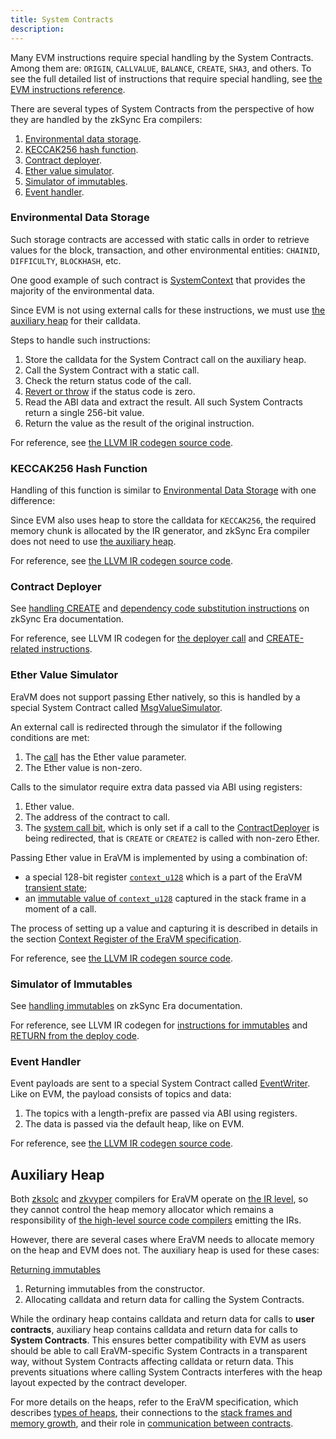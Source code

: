 ```yaml
---
title: System Contracts
description:
---
```


Many EVM instructions require special handling by the System Contracts. Among them are: `ORIGIN`,
`CALLVALUE`, `BALANCE`, `CREATE`, `SHA3`, and others. To see the full detailed list of instructions that require special
handling, see
[the EVM instructions reference](/zk-stack/components/compiler/specification/instructions/evm).

There are several types of System Contracts from the perspective of how they are handled by the zkSync Era compilers:

1. [Environmental data storage](#environmental-data-storage).
2. [KECCAK256 hash function](#keccak256-hash-function).
3. [Contract deployer](#contract-deployer).
4. [Ether value simulator](#ether-value-simulator).
5. [Simulator of immutables](#simulator-of-immutables).
6. [Event handler](#event-handler).

### Environmental Data Storage

Such storage contracts are accessed with static calls in order to retrieve values for the block, transaction, and other
environmental entities: `CHAINID`, `DIFFICULTY`, `BLOCKHASH`, etc.

One good example of such contract is
[SystemContext](%%zk_git_repo_era-contracts%%/blob/main/system-contracts/contracts/SystemContext.sol) that provides
the majority of the environmental data.

Since EVM is not using external calls for these instructions, we must use [the auxiliary heap](#auxiliary-heap) for
their calldata.

Steps to handle such instructions:

1. Store the calldata for the System Contract call on the auxiliary heap.
2. Call the System Contract with a static call.
3. Check the return status code of the call.
4. [Revert or throw](/zk-stack/components/compiler/specification/exception-handling)
   if the status code is zero.
5. Read the ABI data and extract the result. All such System Contracts return a single 256-bit value.
6. Return the value as the result of the original instruction.

For reference, see
[the LLVM IR codegen source code](%%zk_git_repo_era-compiler-llvm-context%%/blob/main/src/eravm/context/function/llvm_runtime.rs#L488).

### KECCAK256 Hash Function

Handling of this function is similar to [Environmental Data Storage](#environmental-data-storage) with one difference:

Since EVM also uses heap to store the calldata for `KECCAK256`, the required memory chunk is allocated by the IR
generator, and zkSync Era compiler does not need to use [the auxiliary heap](#auxiliary-heap).

For reference, see
[the LLVM IR codegen source code](%%zk_git_repo_era-compiler-llvm-context%%/blob/main/src/eravm/context/function/llvm_runtime.rs).

### Contract Deployer

See [handling CREATE](/build/developer-reference/ethereum-differences/evm-instructions#create-create2)
and
[dependency code substitution instructions](/build/developer-reference/ethereum-differences/evm-instructions#datasize-dataoffset-datacopy)
on zkSync Era documentation.

For reference, see LLVM IR codegen for
[the deployer call](%%zk_git_repo_era-compiler-llvm-context%%/blob/main/src/eravm/context/function/runtime/deployer_call.rs)
and
[CREATE-related instructions](%%zk_git_repo_era-compiler-llvm-context%%/blob/main/src/eravm/evm/create.rs).

### Ether Value Simulator

EraVM does not support passing Ether natively, so this is handled by a special System Contract called
[MsgValueSimulator](%%zk_git_repo_era-contracts%%/blob/main/system-contracts/contracts/MsgValueSimulator.sol).

An external call is redirected through the simulator if the following conditions are met:

1. The [call](/zk-stack/components/compiler/specification/instructions/evm/calls) has the Ether value parameter.
2. The Ether value is non-zero.

Calls to the simulator require extra data passed via ABI using registers:

1. Ether value.
2. The address of the contract to call.
3. The [system call bit](%%zk_git_repo_matter-labs-github-io%%/eravm-spec/spec.html#to_system),
which is only set if a call to the [ContractDeployer](#contract-deployer) is being redirected, that is `CREATE` or `CREATE2` is called with non-zero Ether.

Passing Ether value in EraVM is implemented by using a combination of:

- a special 128-bit register [`context_u128`](%%zk_git_repo_matter-labs-github-io%%/eravm-spec/spec.html#gs_context_u128)
which is a part of the EraVM [transient state](%%zk_git_repo_matter-labs-github-io%%/eravm-spec/spec.html#StateDefinitions);
- an [immutable value of `context_u128`](%%zk_git_repo_matter-labs-github-io%%/eravm-spec/spec.html#ecf_context_u128_value)
captured in the stack frame in a moment of a call.

The process of setting up a value and capturing it is described in details in the section [Context Register of the EraVM specification](%%zk_git_repo_matter-labs-github-io%%/eravm-spec/spec.html#StateDefinitions).

For reference, see [the LLVM IR codegen source code](%%zk_git_repo_era-compiler-llvm-context%%/blob/main/src/eravm/evm/call.rs#L530).

### Simulator of Immutables

See [handling immutables](/build/developer-reference/ethereum-differences/evm-instructions#setimmutable-loadimmutable)
on zkSync Era documentation.

For reference, see LLVM IR codegen for
[instructions for immutables](%%zk_git_repo_era-compiler-llvm-context%%/blob/main/src/eravm/evm/immutable.rs)
and
[RETURN from the deploy code](%%zk_git_repo_era-compiler-llvm-context%%/blob/main/src/eravm/evm/return.rs#L28).

### Event Handler

Event payloads are sent to a special System Contract called
[EventWriter](%%zk_git_repo_era-contracts%%/blob/main/system-contracts/contracts/EventWriter.yul).
Like on EVM, the payload consists of topics and data:

1. The topics with a length-prefix are passed via ABI using registers.
2. The data is passed via the default heap, like on EVM.

For reference, see
[the LLVM IR codegen source code](%%zk_git_repo_era-compiler-llvm-context%%/blob/main/src/eravm/evm/event.rs).

## Auxiliary Heap

Both [zksolc](/zk-stack/components/compiler/toolchain/solidity) and [zkvyper](/zk-stack/components/compiler/toolchain/vyper)
compilers for EraVM operate on [the IR level](/zk-stack/components/compiler/toolchain#ir-compilers),
so they cannot control the heap memory allocator which remains a responsibility of
[the high-level source code compilers](/zk-stack/components/compiler/toolchain#high-level-source-code-compilers) emitting the IRs.

However, there are several cases where EraVM needs to allocate memory on the heap and EVM does not. The auxiliary heap is
used for these cases:

[Returning immutables](/build/developer-reference/ethereum-differences/evm-instructions#setimmutable-loadimmutable)

1. Returning immutables from the constructor.
2. Allocating calldata and return data for calling the System Contracts.

While the ordinary heap contains calldata and return data for calls to **user contracts**, auxiliary heap contains calldata
and return data for calls to **System Contracts**. This ensures better compatibility with EVM as users should be able to call
EraVM-specific System Contracts in a transparent way, without System Contracts affecting calldata or return data.
This prevents situations where calling System Contracts interferes with the heap layout expected by the contract developer.

For more details on the heaps, refer to the EraVM specification,
which describes [types of heaps](%%zk_git_repo_matter-labs-github-io%%/eravm-spec/spec.html#data_page_params),
their connections to the [stack frames and memory growth](%%zk_git_repo_matter-labs-github-io%%/eravm-spec/spec.html#ctx_heap_page_id),
and their role in [communication between contracts](%%zk_git_repo_matter-labs-github-io%%/eravm-spec/spec.html#MemoryForwarding).
